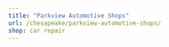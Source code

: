 ```yaml
---
title: "Parkview Automotive Shops"
url: /chesapeake/parkview-automotive-shops/
shop: car repair
---
```

